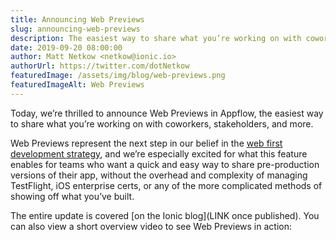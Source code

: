 ```yaml
---
title: Announcing Web Previews
slug: announcing-web-previews
description: The easiest way to share what you’re working on with coworkers, stakeholders, and more.
date: 2019-09-20 08:00:00
author: Matt Netkow <netkow@ionic.io>
authorUrl: https://twitter.com/dotNetkow
featuredImage: /assets/img/blog/web-previews.png
featuredImageAlt: Web Previews
---
```


Today, we’re thrilled to announce Web Previews in Appflow, the easiest way to share what you’re working on with coworkers, stakeholders, and more. 

Web Previews represent the next step in our belief in the [web first development strategy](https://ionicframework.com/blog/forget-mobile-first-progressive-web-app-first-is-the-future/), and we’re especially excited for what this feature enables for teams who want a quick and easy way to share pre-production versions of their app, without the overhead and complexity of managing TestFlight, iOS enterprise certs, or any of the more complicated methods of showing off what you’ve built.

<!--more-->

The entire update is covered [on the Ionic blog](LINK once published). You can also view a short overview video to see Web Previews in action:

<script src="https://fast.wistia.com/embed/medias/d9zuxeonhd.jsonp" async></script><script src="https://fast.wistia.com/assets/external/E-v1.js" async></script><div class="wistia_responsive_padding" style="padding:56.25% 0 0 0;position:relative;"><div class="wistia_responsive_wrapper" style="height:100%;left:0;position:absolute;top:0;width:100%;"><div class="wistia_embed wistia_async_d9zuxeonhd videoFoam=true" style="height:100%;position:relative;width:100%"><div class="wistia_swatch" style="height:100%;left:0;opacity:0;overflow:hidden;position:absolute;top:0;transition:opacity 200ms;width:100%;"><img src="https://fast.wistia.com/embed/medias/d9zuxeonhd/swatch" style="filter:blur(5px);height:100%;object-fit:contain;width:100%;" alt="" aria-hidden="true" onload="this.parentNode.style.opacity=1;" /></div></div></div></div>
